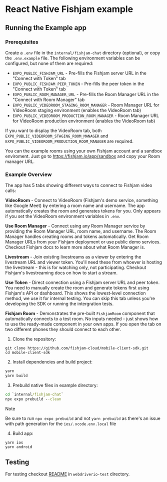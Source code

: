 # React Native Fishjam example

## Running the Example app

### Prerequisites

Create a `.env` file in the `internal/fishjam-chat` directory (optional), or copy the `.env.example` file. The following environment variables can be configured, but none of them are required:

- `EXPO_PUBLIC_FISHJAM_URL` - Pre-fills the Fishjam server URL in the "Connect with Token" tab
- `EXPO_PUBLIC_FISHJAM_PEER_TOKEN` - Pre-fills the peer token in the "Connect with Token" tab
- `EXPO_PUBLIC_ROOM_MANAGER_URL` - Pre-fills the Room Manager URL in the "Connect with Room Manager" tab
- `EXPO_PUBLIC_VIDEOROOM_STAGING_ROOM_MANAGER` - Room Manager URL for VideoRoom staging environment (enables the VideoRoom tab)
- `EXPO_PUBLIC_VIDEOROOM_PRODUCTION_ROOM_MANAGER` - Room Manager URL for VideoRoom production environment (enables the VideoRoom tab)

If you want to display the VideoRoom tab, both `EXPO_PUBLIC_VIDEOROOM_STAGING_ROOM_MANAGER` and `EXPO_PUBLIC_VIDEOROOM_PRODUCTION_ROOM_MANAGER` are required.

You can the example rooms using your own Fishjam account and a sandbox enviroment. Just go to https://fishjam.io/app/sandbox and copy your Room manager URL.

### Example Overview

The app has 5 tabs showing different ways to connect to Fishjam video calls:

**VideoRoom** - Connect to VideoRoom (Fishjam's demo service, something like Google Meet) by entering a room name and username. The app automatically creates the room and generates tokens for you. Only appears if you set the VideoRoom environment variables in `.env`.

**Use Room Manager** - Connect using any Room Manager service by providing the Room Manager URL, room name, and username. The Room Manager handles creating rooms and tokens automatically. Get Room Manager URLs from your Fishjam deployment or use public demo services. Checkout Fishjam docs to learn more about what Room Manager is.

**Livestream** - Join existing livestreams as a viewer by entering the livestream URL and viewer token. You'll need these from whoever is hosting the livestream - this is for watching only, not participating. Checkout Fishjam's livestreaming docs on how to start a stream.

**Use Token** - Direct connection using a Fishjam server URL and peer token. You need to manually create the room and generate tokens first using Fishjam's API or dashboard. This shows the lowest-level connection method, we use it for internal testing. You can skip this tab unless you're developing the SDK or running the intergration tests.

**Fishjam Room** - Demonstrates the pre-built `FishjamRoom` component that automatically connects to a test room. No inputs needed - just shows how to use the ready-made component in your own apps. If you open the tab on two different phones they should connect to each other.

1. Clone the repository:

```
git clone https://github.com/fishjam-cloud/mobile-client-sdk.git
cd mobile-client-sdk
```

2. Install dependencies and build project:

```cmd
yarn
yarn build
```

3. Prebuild native files in example directory:

```cmd
cd `internal/fishjam-chat`
npx expo prebuild --clean
```

> [!NOTE]
> Be sure to run `npx expo prebuild` and not `yarn prebuild` as there's an issue with path generation for the `ios/.xcode.env.local` file

4. Build app:

```
yarn ios
yarn android
```

## Testing

For testing checkout [README](../webdriverio-test/readme.md) in `webdriverio-test` directory.
